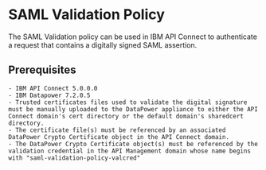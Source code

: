# SAML Validation Policy
            
The SAML Validation policy can be used in IBM API Connect to authenticate a request that contains a digitally signed SAML assertion.

## Prerequisites

    - IBM API Connect 5.0.0.0 
    - IBM Datapower 7.2.0.5
    - Trusted certificates files used to validate the digital signature must be manually uploaded to the DataPower appliance to either the API Connect domain's cert directory or the default domain's sharedcert directory.
    - The certificate file(s) must be referenced by an associated DataPower Crypto Certificate object in the API Connect domain.
    - The DataPower Crypto Certificate object(s) must be referenced by the validation credential in the API Management domain whose name begins with "saml-validation-policy-valcred"

```
